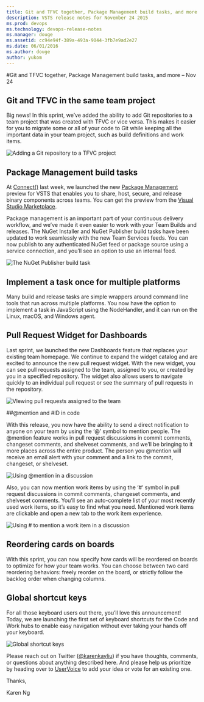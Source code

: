 ```yaml
---
title: Git and TFVC together, Package Management build tasks, and more – Nov 24
description: VSTS release notes for November 24 2015
ms.prod: devops
ms.technology: devops-release-notes
ms.manager: douge
ms.assetid: cc94e94f-389a-493a-9044-3fb7e9ad2e27
ms.date: 06/01/2016
ms.author: douge
author: yukom
---
```


#Git and TFVC together, Package Management build tasks, and more – Nov 24

## Git and TFVC in the same team project
 
Big news! In this sprint, we’ve added the ability to add Git repositories to a team project that was created with TFVC or vice versa. This makes it easier for you to migrate some or all of your code to Git while keeping all the important data in your team project, such as build definitions and work items.
 
![Adding a Git repository to a TFVC project](_img/11_24_01.png)

## Package Management build tasks

At [Connect()](https://channel9.msdn.com/Events/Visual-Studio/Connect-event-2015/) last week, we launched the new [Package Management](http://blogs.msdn.com/b/visualstudioalm/archive/2015/08/27/announcing-package-management-for-vso-tfs.aspx) preview for VSTS that enables you to share, host, secure, and release binary components across teams. You can get the preview from the [Visual Studio Marketplace](https://marketplace.visualstudio.com/items/ms.feed).

Package management is an important part of your continuous delivery workflow, and we’ve made it even easier to work with your Team Builds and releases. The NuGet Installer and NuGet Publisher build tasks have been updated to work seamlessly with the new Team Services feeds. You can now publish to any authenticated NuGet feed or package source using a service connection, and you’ll see an option to use an internal feed.

![The NuGet Publisher build task](_img/11_24_02.png)

## Implement a task once for multiple platforms

Many build and release tasks are simple wrappers around command line tools that run across multiple platforms. You now have the option to implement a task in JavaScript using the NodeHandler, and it can run on the Linux, macOS, and Windows agent.

## Pull Request Widget for Dashboards

Last sprint, we launched the new Dashboards feature that replaces your existing team homepage. We continue to expand the widget catalog and are excited to announce the new pull request widget. With the new widget, you can see pull requests assigned to the team, assigned to you, or created by you in a specified repository. The widget also allows users to navigate quickly to an individual pull request or see the summary of pull requests in the repository.

![VIewing pull requests assigned to the team](_img/11_24_03.png)

##@mention and #ID in code

With this release, you now have the ability to send a direct notification to anyone on your team by using the ‘@’ symbol to mention people. The @mention feature works in pull request discussions in commit comments, changeset comments, and shelveset comments, and we’ll be bringing to it more places across the entire product. The person you @mention will receive an email alert with your comment and a link to the commit, changeset, or shelveset.

![Using @mention in a discussion](_img/11_24_04.png)

Also, you can now mention work items by using the ‘#’ symbol in pull request discussions in commit comments, changeset comments, and shelveset comments. You’ll see an auto-complete list of your most recently used work items, so it’s easy to find what you need. Mentioned work items are clickable and open a new tab to the work item experience.

![Using # to mention a work item in a discussion](_img/11_24_05.png)

## Reordering cards on boards

With this sprint, you can now specify how cards will be reordered on boards to optimize for how your team works. You can choose between two card reordering behaviors: freely reorder on the board, or strictly follow the backlog order when changing columns.

## Global shortcut keys

For all those keyboard users out there, you’ll love this announcement! Today, we are launching the first set of keyboard shortcuts for the Code and Work hubs to enable easy navigation without ever taking your hands off your keyboard.

![Global shortcut keys](_img/11_24_06.png)

Please reach out on Twitter ([@karenkayliu](https://twitter.com/karenkayliu)) if you have thoughts, comments, or questions about anything described here. And please help us prioritize by heading over to [UserVoice](http://visualstudio.uservoice.com/forums/330519-vso) to add your idea or vote for an existing one.

Thanks,

Karen Ng

